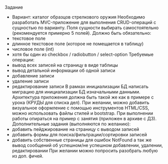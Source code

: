 Задание
- Вариант: каталог образцов стрелкового оружия
Необходимо разработать MVC-приложение для выполнения CRUD-операций с сущностью по варианту. Поля сущности выбирать самостоятельно (рекомендуется примерно 5 полей). Должно быть обязательно:
- текстовое поле
- длинное текстовое поле (которое не помещается в таблицу)
- числовое поле (int)
- хотя бы один из checkbox / radiobutton / select-option
Требуемые операции:
- вывод всех записей на страницу в виде таблицы
-	вывод детальной информации об одной записи
-	добавление записи
-	удаление записи
-	редактирование записи
В рамках инициализации БД написать миграцию для инициализации БД изначальными данными. 
Архитектура приложения должна быть такой же как в примере с урока (КРУДЫ для списка дел).
При желании, можно добавить визуальное оформление с помощью инструментов HTML/CSS, можно использовать файлы стилей и bootstrap.
При выполнении работы опираться на пример с занятия (приложен в архиве с ДЗ).
Дополнительные задания (выполняются по желанию):
- добавить пейджирование на страницу с выводом записей
-	добавить формы для поиска/фильтрации/сортировки записей
-	добавить собственные страницы для ошибок NotFound а так же вывод сообщений об успешном/не успешном добавлении, удалении, редактировании
При желании можно попросить разобрать любую из доп. фичей.
